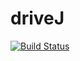# driveJ
[![Build Status](https://travis-ci.org/wuxinli1025/driveJ.svg?branch=master)](https://travis-ci.org/wuxinli1025/Google-Drive-API-Java-CmdLine)
